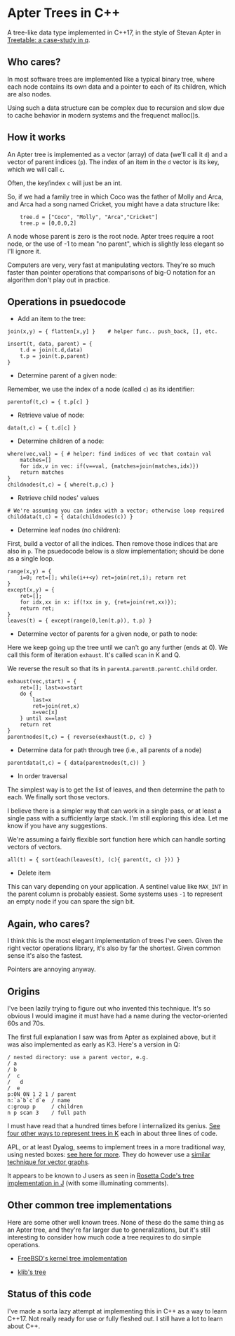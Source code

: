 # Apter Trees in C++

A tree-like data type implemented in C++17, in the style of Stevan Apter in 
[Treetable: a case-study in q](http://archive.vector.org.uk/art10500340).

## Who cares?

In most software trees are implemented like a typical binary tree, where each
node contains its own data and a pointer to each of its children, which are
also nodes. 

Using such a data structure can be complex due to recursion and slow due to cache behavior
in modern systems and the frequenct malloc()s.

## How it works

An Apter tree is implemented as a vector (array) of data (we'll call it `d`)
and a vector of parent indices (`p`). The index of an item in the `d` vector is
its key, which we will call `c`. 

Often, the key/index `c` will just be an int.

So, if we had a family tree in which Coco was the father of Molly and Arca, and
Arca had a song named Cricket, you might have a data structure like:

```
	tree.d = ["Coco", "Molly", "Arca","Cricket"]
	tree.p = [0,0,0,2]
```

A node whose parent is zero is the root node. Apter trees require a root node,
or the use of -1 to mean "no parent", which is slightly less elegant so I'll
ignore it.

Computers are very, very fast at manipulating vectors. They're so much faster
than pointer operations that comparisons of big-O notation for an algorithm
don't play out in practice. 

## Operations in psuedocode

* Add an item to the tree:

```
join(x,y) = { flatten[x,y] }    # helper func.. push_back, [], etc.

insert(t, data, parent) = {
	t.d = join(t.d,data)
	t.p = join(t.p,parent)
}
```

* Determine parent of a given node:

Remember, we use the index of a node (called `c`) as its identifier:

```
parentof(t,c) = { t.p[c] }
```

* Retrieve value of node:

```
data(t,c) = { t.d[c] }
```

* Determine children of a node:

```
where(vec,val) = { # helper: find indices of vec that contain val
	matches=[]
	for idx,v in vec: if(v==val, {matches=join(matches,idx)})
	return matches
}
childnodes(t,c) = { where(t.p,c) }
```

* Retrieve child nodes' values

```
# We're assuming you can index with a vector; otherwise loop required
childdata(t,c) = { data(childnodes(c)) }
```

* Determine leaf nodes (no children):

First, build a vector of all the indices. Then remove those indices that are
also in `p`. The psuedocode below is a slow implementation; should be done as a 
single loop.

```
range(x,y) = {
	i=0; ret=[]; while(i++<y) ret=join(ret,i); return ret
}
except(x,y) = { 
	ret=[]; 
	for idx,xx in x: if(!xx in y, {ret=join(ret,xx)}); 
	return ret;
}
leaves(t) = { except(range(0,len(t.p)), t.p) }
```

* Determine vector of parents for a given node, or path to node:

Here we keep going up the tree until we can't go any further (ends at 0). We call this form of
iteration `exhaust`. It's called `scan` in K and Q. 

We reverse the result so that its in `parentA.parentB.parentC.child` order.

```
exhaust(vec,start) = {
	ret=[]; last=x=start
	do {
		last=x
		ret=join(ret,x)
		x=vec[x]
	} until x==last
	return ret
}
parentnodes(t,c) = { reverse(exhaust(t.p, c) }
```

* Determine data for path through tree (i.e., all parents of a node)

```
parentdata(t,c) = { data(parentnodes(t,c)) }
```

* In order traversal

The simplest way is to get the list of leaves, and then determine the path to each. We finally
sort those vectors.

I believe there is a simpler way that can work in a single pass, or at least a single pass
with a sufficiently large stack. I'm still exploring this idea. Let me know if you have any
suggestions.

We're assuming a fairly flexible sort function here which can handle sorting vectors of vectors.

```
all(t) = { sort(each(leaves(t), (c){ parent(t, c) })) }
```

* Delete item 

This can vary depending on your application. A sentinel value like `MAX_INT` in
the parent column is probably easiest. Some systems uses `-1` to represent an
empty node if you can spare the sign bit.

## Again, who cares?

I think this is the most elegant implementation of trees I've seen. Given the right vector operations library,
it's also by far the shortest. Given common sense it's also the fastest.

Pointers are annoying anyway.

## Origins

I've been lazily trying to figure out who invented this technique. It's so obvious I would imagine it must have had a name
during the vector-oriented 60s and 70s.

The first full explanation I saw was from Apter as explained above, but it was
also implemented as early as K3. Here's a version in Q:

```
/ nested directory: use a parent vector, e.g.
/ a
/ b
/  c
/   d
/  e
p:0N 0N 1 2 1 / parent
n:`a`b`c`d`e  / name
c:group p     / children
n p scan 3    / full path
```

I must have read that a hundred times before I internalized its genius. 
[See four other ways to represent trees in K](https://a.kx.com/q/tree.q) each in about three lines of code.

APL, or at least Dyalog, seems to implement trees in a more traditional way, using nested boxes: 
[see here for more](https://dfns.dyalog.com/n_BST.htm). They do however use a [similar technique for
vector graphs](https://dfns.dyalog.com/n_Graphs.htm).

It appears to be known to J users as seen in [Rosetta Code's tree
implementation in
J](https://rosettacode.org/wiki/Tree_traversal#J:_Alternate_implementation)
(with some illuminating comments).

## Other common tree implementations

Here are some other well known trees. None of these do the same thing as an
Apter tree, and they're far larger due to generalizations, but it's still
interesting to consider how much code a tree requires to do simple operations.

* [FreeBSD's kernel tree implementation](https://svnweb.freebsd.org/base/head/sys/sys/tree.h?revision=277642&view=markup)

* [klib's tree](https://github.com/attractivechaos/klib/blob/master/kbtree.h)

## Status of this code

I've made a sorta lazy attempt at implementing this in C++ as a way to learn C++17. Not really ready
for use or fully fleshed out. I still have a lot to learn about C++.

